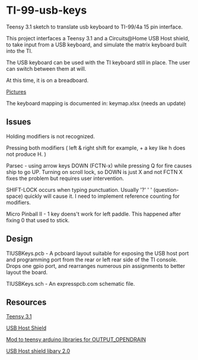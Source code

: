 # TI-99-usb-keys
Teensy 3.1 sketch to translate usb keyboard to TI-99/4a 15 pin interface.

This project interfaces a Teensy 3.1 and a Circuits@Home USB Host shield, to take input from a USB keyboard, and simulate the
matrix keyboard built into the TI. 

The USB keyboard can be used with the TI keyboard still in place. The user can switch between them at will.

At this time, it is on a breadboard. 

[Pictures](https://goo.gl/photos/xhLKCTwCPuAeUbP86)

The keyboard mapping is documented in: keymap.xlsx (needs an update)

## Issues

Holding modifiers is not recognized.

Pressing both modifiers ( left & right shift for example, + a key like h does not produce H. )

Parsec - using arrow keys DOWN (FCTN-x) while pressing Q for fire causes ship to go UP. Turning on scroll lock, so DOWN is just X and not FCTN X fixes the problem but requires user intervention.

SHIFT-LOCK occurs when typing punctuation. Usually '?' ' ' (question-space) quickly will cause it.  I need to implement reference counting for modifiers. 

Micro Pinball II - 1 key doens't work for left paddle. This happened after fixing 0 that used to stick. 

## Design

TIUSBKeys.pcb - A pcboard layout suitable for exposing the USB host port and programming port from the rear or left rear side of the TI console. Drops one gpio port, and rearranges numerous pin assignments to better layout the board.

TIUSBKeys.sch - An expresspcb.com schematic file.

## Resources

[Teensy 3.1](https://www.pjrc.com/teensy/teensy31.html)

[USB Host Shield](https://www.circuitsathome.com/products-page/arduino-shields/usb-host-shield-for-arduino-pro-mini) 

[Mod to teensy arduino libraries for OUTPUT_OPENDRAIN](https://forum.pjrc.com/threads/7531-Internal-pull-up-and-pull-down-resistors-on-teensy-3?p=63944&viewfull=1#post63944)

[USB Host shield libary 2.0](https://github.com/felis/USB_Host_Shield_2.0)

